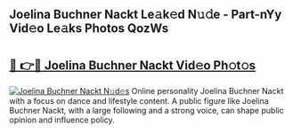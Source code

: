 ## Joelina Buchner Nackt Le𝚊k𝚎d N𝚞𝚍e - Part-nYy Vid𝚎o Le𝚊ks Photos QozWs

# <h2><a href="http://fb0ect2.evod.top/?m=Joelina+Buchner+Nackt">🔗 👉🔴 Joelina Buchner Nackt Vid𝚎o Ph𝚘t𝚘s</a></h2>

[![Joelina Buchner Nackt N𝚞d𝚎s](https://i.imgur.com/8V9OHl7.gif)](http://fb0ect2.evod.top/?m=Joelina+Buchner+Nackt)
Online personality Joelina Buchner Nackt with a focus on dance and lifestyle content. A public figure like Joelina Buchner Nackt, with a large following and a strong voice, can shape public opinion and influence policy. 
